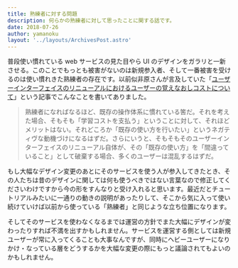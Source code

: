 ```yaml
---
title: 熟練者に対する問題
description: 何らかの熟練者に対して思ったことに関する話です。
date: 2018-07-26
author: yamanoku
layout: '../layouts/ArchivesPost.astro'
---
```


普段使い慣れている web サービスの見た目やら UI のデザインをガラリと一新させる。このことでもっとも被害がないのは新規参入者、そして一番被害を受けるのは使い慣れきた熟練者の存在です。以前似非原さんが言及していた「[ユーザーインターフェイスのリニューアルにおけるユーザーの覚えなおしコストについて](http://bugrammer.hateblo.jp/entry/2014/03/15/125317)」という記事でこんなことを書いてありました。

> 熟練者になればなるほど、既存の操作体系に慣れている筈だ。それを考えた場合、そもそも「学習コストを支払う」ということに対して、それほどメリットはない。それどころか「既存の使い方を行いたい」というネガティヴな動機づけになるはずだ。さらにいうと、そもそもそのユーザーインターフェイスのリニューアル自体が、その「既存の使い方」を「間違っていること」として破棄する場合、多くのユーザーは混乱するはずだ。

もし大幅なデザイン変更のあとにそのサービスを使う人が参入してきたとき、その人たちは昔のデザインに関しては何も使うべきではない言葉なので修正してくださいわけですから今の形をすんなりと受け入れると思います。最近だとチュートリアルみたいに一通りの動きの説明があったりして、そこから気に入って使い続けていけば以前から使っている「熟練者」と同じような立ち位置になります。

そしてそのサービスを使わなくなるまでは運営の方針でまた大幅にデザインが変わったりすれば不満を出すかもしれません。サービスを運営する側としては新規ユーザーが常に入ってくることも大事なんですが、同時にヘビーユーザーになりかけ・なっている層をどうするかを大幅な変更の際にもっと議論されてもよいのかもしれません。
